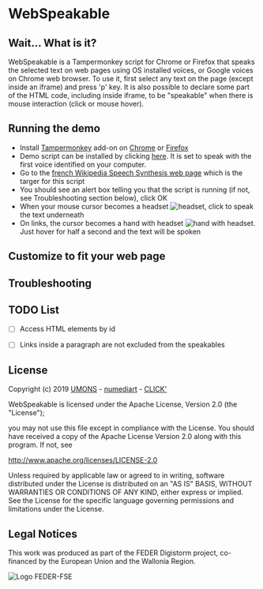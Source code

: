 # WebSpeakable

## Wait... What is it?
WebSpeakable is a Tampermonkey script for Chrome or Firefox that speaks the selected text on web pages using OS installed voices, or Google voices on Chrome web browser.  To use it, first select any text on the page (except inside an iframe) and press 'p' key.
It is also possible to declare some part of the HTML code, including inside iframe, to be "speakable" when there is mouse interaction (click or mouse hover).

## Running the demo
- Install [Tampermonkey](https://www.tampermonkey.net/) add-on on [Chrome](https://chrome.google.com/webstore/detail/tampermonkey/dhdgffkkebhmkfjojejmpbldmpobfkfo) or [Firefox](https://addons.mozilla.org/fr/firefox/addon/tampermonkey/)
- Demo script can be installed by clicking [here](https://raw.githubusercontent.com/numediart/WebSpeakable/master/WebSpeakable_demo.user.js). It is set to speak with the first voice identified on your computer.
- Go to the [french Wikipedia Speech Synthesis web page](https://fr.wikipedia.org/wiki/Synth%C3%A8se_vocale) which is the targer for this script
- You should see an alert box telling you that the script is running (if not, see Troubleshooting section below), click OK
- When your mouse cursor becomes a headset ![headset](icons/speakable-on-click.ico), click to speak the text underneath
- On links, the cursor becomes a hand with headset ![hand with headset](icons/speakable-on-hover.ico). Just hover for half a second and the text will be spoken

## Customize to fit your web page


## Troubleshooting

## TODO List
- [ ] Access HTML elements by id
- [ ] Links inside a paragraph are not excluded from the speakables


## License
Copyright (c) 2019 [UMONS](https://web.umons.ac.be/en/) - [numediart](https://web.umons.ac.be/numediart/fr/accueil/) - [CLICK'](http://www.clicklivinglab.org/)
 
WebSpeakable is licensed under the Apache License, Version 2.0 (the "License");

you may not use this file except in compliance with the License.
You should have received a copy of the Apache License Version 2.0 along with this program.  If not, see

   http://www.apache.org/licenses/LICENSE-2.0

Unless required by applicable law or agreed to in writing, software
distributed under the License is distributed on an "AS IS" BASIS,
WITHOUT WARRANTIES OR CONDITIONS OF ANY KIND, either express or implied.
See the License for the specific language governing permissions and
limitations under the License.


## Legal Notices
This work was produced as part of the FEDER Digistorm project, co-financed by the European Union and the Wallonia Region.

![Logo FEDER-FSE](https://www.enmieux.be/sites/all/themes/enmieux_theme/img/logo-feder-fse.png)